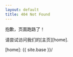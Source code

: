 ```yaml
---
layout: default
title: 404 Not Found
---
```


抱歉，页面跑路了！

请尝试访问我们的[主页][home].

[home]: {{ site.base }}/
